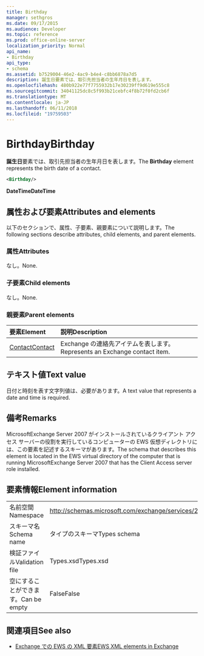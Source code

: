 ```yaml
---
title: Birthday
manager: sethgros
ms.date: 09/17/2015
ms.audience: Developer
ms.topic: reference
ms.prod: office-online-server
localization_priority: Normal
api_name:
- Birthday
api_type:
- schema
ms.assetid: b7529004-46e2-4ac9-b4e4-c8bb6878a7d5
description: 誕生日要素では、取引先担当者の生年月日を表します。
ms.openlocfilehash: 480b922e77f7755932b17e30239ff9d619e555c8
ms.sourcegitcommit: 34041125dc8c5f993b21cebfc4f8b72f0fd2cb6f
ms.translationtype: MT
ms.contentlocale: ja-JP
ms.lasthandoff: 06/11/2018
ms.locfileid: "19759503"
---
```

# <a name="birthday"></a><span data-ttu-id="25501-103">Birthday</span><span class="sxs-lookup"><span data-stu-id="25501-103">Birthday</span></span>

<span data-ttu-id="25501-104">**誕生日**要素では、取引先担当者の生年月日を表します。</span><span class="sxs-lookup"><span data-stu-id="25501-104">The **Birthday** element represents the birth date of a contact.</span></span> 
  
```xml
<Birthday/>
```

 <span data-ttu-id="25501-105">**DateTime**</span><span class="sxs-lookup"><span data-stu-id="25501-105">**DateTime**</span></span>
## <a name="attributes-and-elements"></a><span data-ttu-id="25501-106">属性および要素</span><span class="sxs-lookup"><span data-stu-id="25501-106">Attributes and elements</span></span>

<span data-ttu-id="25501-107">以下のセクションで、属性、子要素、親要素について説明します。</span><span class="sxs-lookup"><span data-stu-id="25501-107">The following sections describe attributes, child elements, and parent elements.</span></span>
  
### <a name="attributes"></a><span data-ttu-id="25501-108">属性</span><span class="sxs-lookup"><span data-stu-id="25501-108">Attributes</span></span>

<span data-ttu-id="25501-109">なし。</span><span class="sxs-lookup"><span data-stu-id="25501-109">None.</span></span>
  
### <a name="child-elements"></a><span data-ttu-id="25501-110">子要素</span><span class="sxs-lookup"><span data-stu-id="25501-110">Child elements</span></span>

<span data-ttu-id="25501-111">なし。</span><span class="sxs-lookup"><span data-stu-id="25501-111">None.</span></span>
  
### <a name="parent-elements"></a><span data-ttu-id="25501-112">親要素</span><span class="sxs-lookup"><span data-stu-id="25501-112">Parent elements</span></span>

|<span data-ttu-id="25501-113">**要素**</span><span class="sxs-lookup"><span data-stu-id="25501-113">**Element**</span></span>|<span data-ttu-id="25501-114">**説明**</span><span class="sxs-lookup"><span data-stu-id="25501-114">**Description**</span></span>|
|:-----|:-----|
|[<span data-ttu-id="25501-115">Contact</span><span class="sxs-lookup"><span data-stu-id="25501-115">Contact</span></span>](contact.md) <br/> |<span data-ttu-id="25501-116">Exchange の連絡先アイテムを表します。</span><span class="sxs-lookup"><span data-stu-id="25501-116">Represents an Exchange contact item.</span></span>  <br/> |
   
## <a name="text-value"></a><span data-ttu-id="25501-117">テキスト値</span><span class="sxs-lookup"><span data-stu-id="25501-117">Text value</span></span>

<span data-ttu-id="25501-118">日付と時刻を表す文字列値は、必要があります。</span><span class="sxs-lookup"><span data-stu-id="25501-118">A text value that represents a date and time is required.</span></span>
  
## <a name="remarks"></a><span data-ttu-id="25501-119">備考</span><span class="sxs-lookup"><span data-stu-id="25501-119">Remarks</span></span>

<span data-ttu-id="25501-120">MicrosoftExchange Server 2007 がインストールされているクライアント アクセス サーバーの役割を実行しているコンピューターの EWS 仮想ディレクトリには、この要素を記述するスキーマがあります。</span><span class="sxs-lookup"><span data-stu-id="25501-120">The schema that describes this element is located in the EWS virtual directory of the computer that is running MicrosoftExchange Server 2007 that has the Client Access server role installed.</span></span>
  
## <a name="element-information"></a><span data-ttu-id="25501-121">要素情報</span><span class="sxs-lookup"><span data-stu-id="25501-121">Element information</span></span>

|||
|:-----|:-----|
|<span data-ttu-id="25501-122">名前空間</span><span class="sxs-lookup"><span data-stu-id="25501-122">Namespace</span></span>  <br/> |http://schemas.microsoft.com/exchange/services/2006/types  <br/> |
|<span data-ttu-id="25501-123">スキーマ名</span><span class="sxs-lookup"><span data-stu-id="25501-123">Schema name</span></span>  <br/> |<span data-ttu-id="25501-124">タイプのスキーマ</span><span class="sxs-lookup"><span data-stu-id="25501-124">Types schema</span></span>  <br/> |
|<span data-ttu-id="25501-125">検証ファイル</span><span class="sxs-lookup"><span data-stu-id="25501-125">Validation file</span></span>  <br/> |<span data-ttu-id="25501-126">Types.xsd</span><span class="sxs-lookup"><span data-stu-id="25501-126">Types.xsd</span></span>  <br/> |
|<span data-ttu-id="25501-127">空にすることができます。</span><span class="sxs-lookup"><span data-stu-id="25501-127">Can be empty</span></span>  <br/> |<span data-ttu-id="25501-128">False</span><span class="sxs-lookup"><span data-stu-id="25501-128">False</span></span>  <br/> |
   
## <a name="see-also"></a><span data-ttu-id="25501-129">関連項目</span><span class="sxs-lookup"><span data-stu-id="25501-129">See also</span></span>



- [<span data-ttu-id="25501-130">Exchange での EWS の XML 要素</span><span class="sxs-lookup"><span data-stu-id="25501-130">EWS XML elements in Exchange</span></span>](ews-xml-elements-in-exchange.md)

